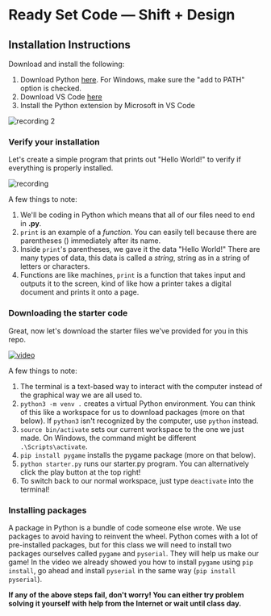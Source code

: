 # Ready Set Code — Shift + Design

## Installation Instructions
Download and install the following:
1. Download Python [here](https://www.python.org/downloads/). For Windows, make sure the "add to PATH" option is checked.
2. Download VS Code [here](https://code.visualstudio.com/Download)
3. Install the Python extension by Microsoft in VS Code

![recording 2](https://github.com/user-attachments/assets/90acbeb6-09a3-4a6b-ba4a-bef45dc1d93a)

### Verify your installation
Let's create a simple program that prints out "Hello World!" to verify if everything is properly installed.

![recording](https://github.com/user-attachments/assets/5498533c-d98e-4efd-80c9-234a688af4c0)

A few things to note:
1. We'll be coding in Python which means that all of our files need to end in **.py**.
2. `print` is an example of a *function*. You can easily tell because there are parentheses () immediately after its name.
3. Inside `print`'s parentheses, we gave it the data "Hello World!" There are many types of data, this data is called a *string*, string as in a string of letters or characters.
4. Functions are like machines, `print` is a function that takes input and outputs it to the screen, kind of like how a printer takes a digital document and prints it onto a page.

### Downloading the starter code
Great, now let's download the starter files we've provided for you in this repo.



[![video](https://github.com/user-attachments/assets/b901ff25-4a31-41e4-8657-dce9f4cab6e2)](https://github.com/user-attachments/assets/b63690b1-cb41-4dcd-973d-0831804726b0)


A few things to note:
1. The terminal is a text-based way to interact with the computer instead of the graphical way we are all used to.
2. `python3 -m venv .` creates a virtual Python environment. You can think of this like a workspace for us to download packages (more on that below). If `python3` isn't recognized by the computer, use `python` instead.
3. `source bin/activate` sets our current workspace to the one we just made. On Windows, the command might be different `.\Scripts\activate`.
4. `pip install pygame` installs the pygame package (more on that below).
5. `python starter.py` runs our starter.py program. You can alternatively click the play button at the top right!
6. To switch back to our normal workspace, just type `deactivate` into the terminal!

### Installing packages
A package in Python is a bundle of code someone else wrote. We use packages to avoid having to reinvent the wheel. Python comes with a lot of pre-installed packages, but for this class
we will need to install two packages ourselves called `pygame` and `pyserial`. They will help us make our game! In the video we already showed you how to install `pygame` using `pip install`,
go ahead and install `pyserial` in the same way (`pip install pyserial`).

**If any of the above steps fail, don't worry! You can either try problem solving it yourself with help from the Internet or wait until class day.**

